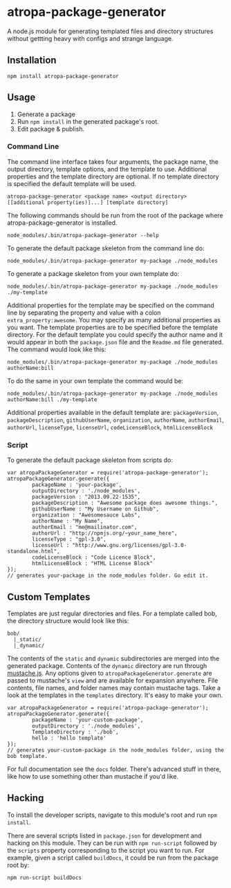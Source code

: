 # atropa-package-generator

A node.js module for generating templated files and directory structures without
 gettting heavy with configs and strange language.

## Installation

```
npm install atropa-package-generator
```

## Usage

 1. Generate a package
 2. Run `npm install` in the generated package's root.
 3. Edit package & publish.

### Command Line

The command line interface takes four arguments, the package name, the output
 directory, template options, and the template to use. Additional properties and
 the template directory are optional. If no template directory is specified the
 default template will be used.

```
atropa-package-generator <package name> <output directory> [[additional property(ies)]...] [template directory]
```

The following commands should be run from the root of the package where
 atropa-package-generator is installed.

```
node_modules/.bin/atropa-package-generator --help
```

To generate the default package skeleton from the command line do:

```
node_modules/.bin/atropa-package-generator my-package ./node_modules
```

To generate a package skeleton from your own template do:

```
node_modules/.bin/atropa-package-generator my-package ./node_modules ./my-template
```

Additional properties for the template may be specified on the command line
 by separating the property and value with a colon `extra_property:awesome`. You
 may specify as many additional properties as you want. The template properties
 are to be specified before the template directory. For the default template
 you could specify the author name and it would appear in both the `package.json`
 file and the `Readme.md` file generated. The command would look like this:

```
node_modules/.bin/atropa-package-generator my-package ./node_modules authorName:bill
```

To do the same in your own template the command would be:

```
node_modules/.bin/atropa-package-generator my-package ./node_modules authorName:bill ./my-template
```

Additional properties available in the default template are: `packageVersion`, 
 `packageDescription`, `githubUserName`, `organization`, `authorName`, 
 `authorEmail`, `authorUrl`, `licenseType`, `licenseUrl`, `codeLicenseBlock`,
 `htmlLicenseBlock`

### Script

To generate the default package skeleton from scripts do:

```
var atropaPackageGenerator = require('atropa-package-generator');
atropaPackageGenerator.generate({
        packageName : 'your-package',
        outputDirectory : './node_modules',
        packageVersion : "2013.09.22-1535",
        packageDescription : "Awesome package does awesome things.",
        githubUserName : "My Username on Github",
        organization : "Awesomesauce Labs",
        authorName : "My Name",
        authorEmail : "me@mailinator.com",
        authorUrl : "http://npmjs.org/~your_name_here",
        licenseType : "gpl-3.0",
        licenseUrl : "http://www.gnu.org/licenses/gpl-3.0-standalone.html",
        codeLicenseBlock : "Code Licence Block",
        htmlLicenseBlock : "HTML License Block"
});
// generates your-package in the node_modules folder. Go edit it.
```

## Custom Templates

Templates are just regular directories and files. For a template called bob, the
 directory structure would look like this:

```
bob/
  |_static/
  |_dynamic/
```

The contents of the `static` and `dynamic` subdirectories are merged into the
 generated package. Contents of the `dynamic` directory are run through
 [mustache.js](https://github.com/janl/mustache.js/). Any options given to
 `atropaPackageGenerator.generate` are passed to mustache's `view` and are
 available for expansion anywhere. File contents, file names, and folder names
 may contain mustache tags. Take a look at the templates in the `templates`
 directory. It's easy to make your own.

```
var atropaPackageGenerator = require('atropa-package-generator');
atropaPackageGenerator.generate({
        packageName : 'your-custom-package',
        outputDirectory : './node_modules',
        TemplateDirectory : './bob',
        hello : 'hello template'
});
// generates your-custom-package in the node_modules folder, using the bob template.
```

For full documentation see the `docs` folder. There's advanced stuff in there,
 like how to use something other than mustache if you'd like.

## Hacking

To install the developer scripts, navigate to this module's root and run
 `npm install`.

There are several scripts listed in `package.json` for development and
 hacking on this module. They can be run with `npm run-script` followed by the
 `scripts` property corresponding to the script you want to run. For example,
 given a script called `buildDocs`, it could be run from the package root by:

```
npm run-script buildDocs
```
